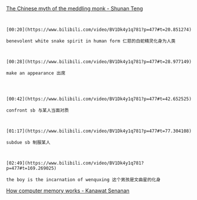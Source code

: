 [The Chinese myth of the meddling monk - Shunan Teng](https://www.bilibili.com/video/BV1Dk4y1q781?p=477)

```ad-note


[00:20](https://www.bilibili.com/video/BV1Dk4y1q781?p=477#t=20.851274)

benevolent white snake spirit in human form 仁慈的白蛇精灵化身为人类

```

```ad-note


[00:28](https://www.bilibili.com/video/BV1Dk4y1q781?p=477#t=28.977149)

make an appearance 出席


```

```ad-note


[00:42](https://www.bilibili.com/video/BV1Dk4y1q781?p=477#t=42.652525)

confront sb 与某人当面对质

```

```ad-note


[01:17](https://www.bilibili.com/video/BV1Dk4y1q781?p=477#t=77.304108)

subdue sb 制服某人

```

```ad-note


[02:49](https://www.bilibili.com/video/BV1Dk4y1q781?p=477#t=169.269025)

the boy is the incarnation of wenquxing 这个男孩是文曲星的化身

```

[How computer memory works - Kanawat Senanan](https://www.bilibili.com/video/BV1Dk4y1q781?p=478)